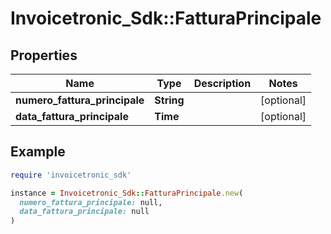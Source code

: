 # Invoicetronic_Sdk::FatturaPrincipale

## Properties

| Name | Type | Description | Notes |
| ---- | ---- | ----------- | ----- |
| **numero_fattura_principale** | **String** |  | [optional] |
| **data_fattura_principale** | **Time** |  | [optional] |

## Example

```ruby
require 'invoicetronic_sdk'

instance = Invoicetronic_Sdk::FatturaPrincipale.new(
  numero_fattura_principale: null,
  data_fattura_principale: null
)
```

